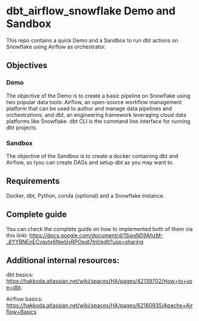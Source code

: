 # dbt_airflow_snowflake Demo and Sandbox

This repo contains a quick Demo and a Sandbox to run dbt actions on Snowflake using Airflow as orchestrator.


## Objectives

### Demo

The objective of the Demo is to create a basic pipeline on Snowflake using two popular data tools: Airflow, an open-source workflow management platform that can be used to author and manage data pipelines and orchestrations; and dbt, an engineering framework leveraging cloud data platforms like Snowflake. dbt CLI is the command line interface for running dbt projects.

### Sandbox

The objective of the Sandbox is to create a docker containing dbt and Airflow, so tyou can create DAGs and setup dbt as you may want to.



## Requirements
Docker, dbt, Python, conda (optional) and a Snowflake instance.



## Complete guide

You can check the complete guide on how to implemented both of them via this linkl: https://docs.google.com/document/d/1SwsN59AhzM-_8YYBNEnECvaytx6NwIjjxRPOeqt7tnI/edit?usp=sharing



## Additional internal resources:

dbt basics: https://hakkoda.atlassian.net/wiki/spaces/HA/pages/42139702/How+to+use+dbt.

Airflow basics: https://hakkoda.atlassian.net/wiki/spaces/HA/pages/62160935/Apache+Airflow+Basics
